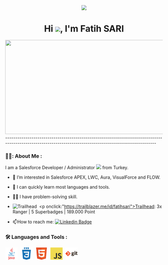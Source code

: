 <div id="header" align="center">
  <img src="https://media.giphy.com/media/M9gbBd9nbDrOTu1Mqx/giphy.gif" width="100"/>
</div>
<h1 align="center">
                                         Hi 
  <img src="https://media.giphy.com/media/hvRJCLFzcasrR4ia7z/giphy.gif" width="30px"/>, I'm Fatih SARI
</h1>
<div align="center">
  <img src="https://media.giphy.com/media/dWesBcTLavkZuG35MI/giphy.gif" width="600" height="300"/>
</div>
---------------------------------------------------------------------------------------------------------------------------------------------------------

### 👨‍💻: About Me :
I am a Salesforce Developer / Administrator <img src="https://media.giphy.com/media/WUlplcMpOCEmTGBtBW/giphy.gif" width="30"> from Turkey.

- :telescope: I’m interested in Salesforce APEX, LWC, Aura, VisualForce and FLOW.


- :seedling:  I can quickly learn most languages and tools.

- 👨‍💼 I have problem-solving skill.

- <img src="https://www.pngitem.com/pimgs/m/132-1320381_salesforce-trailhead-logo-hd-png-download.png" title="Trailhead" alt="Trailhead" width="32" height="20"/>&nbsp; <p onclick:"https://trailblazer.me/id/fatihsari">Trailhead: 3x Ranger | 5 Superbadges | 189.000 Point <p>

- :mailbox:How to reach me: [![Linkedin Badge](https://img.shields.io/badge/-FatihSARI-blue?style=flat&logo=Linkedin&logoColor=white)](https://www.linkedin.com/in/fatihsari1/)

### :hammer_and_wrench: Languages and Tools :

<div>
  <img src="https://github.com/devicons/devicon/blob/master/icons/java/java-original-wordmark.svg" title="Java" alt="Java" width="40" height="40"/>&nbsp;
  <img src="https://github.com/devicons/devicon/blob/master/icons/css3/css3-plain-wordmark.svg"  title="CSS3" alt="CSS" width="40" height="40"/>&nbsp;
  <img src="https://github.com/devicons/devicon/blob/master/icons/html5/html5-original.svg" title="HTML5" alt="HTML" width="40" height="40"/>&nbsp;
  <img src="https://github.com/devicons/devicon/blob/master/icons/javascript/javascript-original.svg" title="JavaScript" alt="JavaScript" width="40" height="40"/>&nbsp;
  <img src="https://github.com/devicons/devicon/blob/master/icons/git/git-original-wordmark.svg" title="Git" **alt="Git" width="40" height="40"/>
</div>
